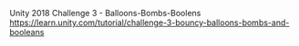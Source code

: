 Unity 2018
Challenge 3 - Balloons-Bombs-Boolens
https://learn.unity.com/tutorial/challenge-3-bouncy-balloons-bombs-and-booleans
